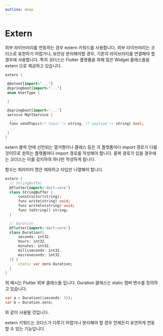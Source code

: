 ```yaml
---
outline: deep
---
```



# Extern

외부 라이브러리를 연동하는 경우 extern 키워드를 사용합니다. 외부 라이브러리는 코더스로 표현하기 어렵거나,
보안상 분리해야할 경우, 기존의 라이브러리를 연결해야 할 경우에 사용합니다. 특히 코더스는 Flutter 플랫폼을 위해
많은 Widget 클래스들을 extern 으로 제공하고 있습니다.

```dart
extern {
 
 @dotnet[import="..."]
 @springboot[import="..."]
 enum UserType {

 }

 @springboot[import='...']
 service MqttService {
  ...
  func sendTopic(/* topic */ string, /* payload */ string) bool;
  ...
 }
}
```

extern 블락 안에 선언되는 열거형이나 클래스 등은 각 플랫폼마다 import 경로가 다를 것이므로 
원하는 플랫폼마다 import 경로를 작성해야 합니다. 중복 경로가 있을 경우에는 
코더스는 이를 감지하여 하나만 작성하게 됩니다.

함수는 파라미터 명은 제외하고 타입만 나열해야 합니다.

```dart
extern {
  // StringBuffer
  @flutter[import='dart:core']
  class StringBuffer {
      constructor(string);
      func write(string) void;
      func writeln(string) void;
      func toString() string;
  }

  // Duration
  @flutter[import='dart:core']
  class Duration({
      seconds: int32,
      hours: int32,
      minutes: int32,
      milliseconds: int32,
      microseconds: int32,
  }) {
      static var zero Duration;
  }
}
```
위 예시는 Flutter 외부 클래스들 입니다. Duration 클래스는 static 맴버 변수를 정의하고 있습니다.

```dart
var a = Duration({seconds: 3});
var b = Duration.zero;
```
와 같이 사용될 것입니다.

extern 키워드는 코더스가 다루기 어렵거나 분리해야 할 경우 언제든지 유연하게 연동할 수 있는 기능입니다.
